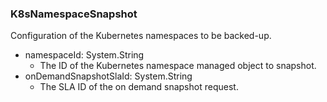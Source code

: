 ### K8sNamespaceSnapshot
Configuration of the Kubernetes namespaces to be backed-up.

- namespaceId: System.String
  - The ID of the Kubernetes namespace managed object to snapshot.
- onDemandSnapshotSlaId: System.String
  - The SLA ID of the on demand snapshot request.
